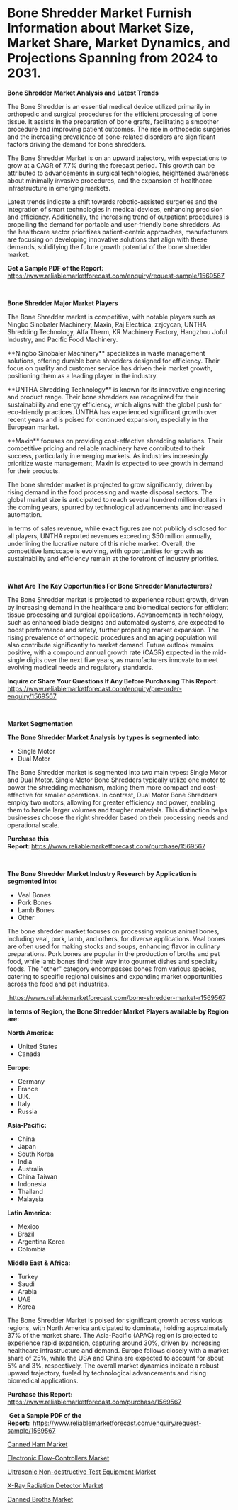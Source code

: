<p><h1>Bone Shredder Market Furnish Information about Market Size, Market Share, Market Dynamics, and Projections Spanning from 2024 to 2031.</h1></p><p><strong>Bone Shredder Market Analysis and Latest Trends</strong></p>
<p><p>The Bone Shredder is an essential medical device utilized primarily in orthopedic and surgical procedures for the efficient processing of bone tissue. It assists in the preparation of bone grafts, facilitating a smoother procedure and improving patient outcomes. The rise in orthopedic surgeries and the increasing prevalence of bone-related disorders are significant factors driving the demand for bone shredders.</p><p>The Bone Shredder Market is on an upward trajectory, with expectations to grow at a CAGR of 7.7% during the forecast period. This growth can be attributed to advancements in surgical technologies, heightened awareness about minimally invasive procedures, and the expansion of healthcare infrastructure in emerging markets. </p><p>Latest trends indicate a shift towards robotic-assisted surgeries and the integration of smart technologies in medical devices, enhancing precision and efficiency. Additionally, the increasing trend of outpatient procedures is propelling the demand for portable and user-friendly bone shredders. As the healthcare sector prioritizes patient-centric approaches, manufacturers are focusing on developing innovative solutions that align with these demands, solidifying the future growth potential of the bone shredder market.</p></p>
<p><strong>Get a Sample PDF of the Report:&nbsp;</strong> <a href="https://www.reliablemarketforecast.com/enquiry/request-sample/1569567?utm_campaign=1141&utm_medium=2&utm_source=Github&utm_content=ia&utm_term=14102024&utm_id=bone-shredder">https://www.reliablemarketforecast.com/enquiry/request-sample/1569567</a></p>
<p>&nbsp;</p>
<p><strong>Bone Shredder Major Market Players</strong></p>
<p><p>The Bone Shredder market is competitive, with notable players such as Ningbo Sinobaler Machinery, Maxin, Raj Electrica, zzjoycan, UNTHA Shredding Technology, Alfa Therm, KR Machinery Factory, Hangzhou Joful Industry, and Pacific Food Machinery. </p><p>**Ningbo Sinobaler Machinery** specializes in waste management solutions, offering durable bone shredders designed for efficiency. Their focus on quality and customer service has driven their market growth, positioning them as a leading player in the industry.</p><p>**UNTHA Shredding Technology** is known for its innovative engineering and product range. Their bone shredders are recognized for their sustainability and energy efficiency, which aligns with the global push for eco-friendly practices. UNTHA has experienced significant growth over recent years and is poised for continued expansion, especially in the European market.</p><p>**Maxin** focuses on providing cost-effective shredding solutions. Their competitive pricing and reliable machinery have contributed to their success, particularly in emerging markets. As industries increasingly prioritize waste management, Maxin is expected to see growth in demand for their products.</p><p>The bone shredder market is projected to grow significantly, driven by rising demand in the food processing and waste disposal sectors. The global market size is anticipated to reach several hundred million dollars in the coming years, spurred by technological advancements and increased automation.</p><p>In terms of sales revenue, while exact figures are not publicly disclosed for all players, UNTHA reported revenues exceeding $50 million annually, underlining the lucrative nature of this niche market. Overall, the competitive landscape is evolving, with opportunities for growth as sustainability and efficiency remain at the forefront of industry priorities.</p></p>
<p>&nbsp;</p>
<p><strong>What Are The Key Opportunities For Bone Shredder Manufacturers?</strong></p>
<p><p>The Bone Shredder market is projected to experience robust growth, driven by increasing demand in the healthcare and biomedical sectors for efficient tissue processing and surgical applications. Advancements in technology, such as enhanced blade designs and automated systems, are expected to boost performance and safety, further propelling market expansion. The rising prevalence of orthopedic procedures and an aging population will also contribute significantly to market demand. Future outlook remains positive, with a compound annual growth rate (CAGR) expected in the mid-single digits over the next five years, as manufacturers innovate to meet evolving medical needs and regulatory standards.</p></p>
<p><strong>Inquire or Share Your Questions If Any Before Purchasing This Report:</strong> <a href="https://www.reliablemarketforecast.com/enquiry/pre-order-enquiry/1569567?utm_campaign=1141&utm_medium=2&utm_source=Github&utm_content=ia&utm_term=14102024&utm_id=bone-shredder">https://www.reliablemarketforecast.com/enquiry/pre-order-enquiry/1569567</a></p>
<p>&nbsp;</p>
<p><strong>Market Segmentation</strong></p>
<p><strong>The Bone Shredder Market Analysis by types is segmented into:</strong></p>
<p><ul><li>Single Motor</li><li>Dual Motor</li></ul></p>
<p><p>The Bone Shredder market is segmented into two main types: Single Motor and Dual Motor. Single Motor Bone Shredders typically utilize one motor to power the shredding mechanism, making them more compact and cost-effective for smaller operations. In contrast, Dual Motor Bone Shredders employ two motors, allowing for greater efficiency and power, enabling them to handle larger volumes and tougher materials. This distinction helps businesses choose the right shredder based on their processing needs and operational scale.</p></p>
<p><strong>Purchase this Report:&nbsp;</strong><a href="https://www.reliablemarketforecast.com/purchase/1569567?utm_campaign=1141&utm_medium=2&utm_source=Github&utm_content=ia&utm_term=14102024&utm_id=bone-shredder">https://www.reliablemarketforecast.com/purchase/1569567</a></p>
<p>&nbsp;</p>
<p><strong>The Bone Shredder Market Industry Research by Application is segmented into:</strong></p>
<p><ul><li>Veal Bones</li><li>Pork Bones</li><li>Lamb Bones</li><li>Other</li></ul></p>
<p><p>The bone shredder market focuses on processing various animal bones, including veal, pork, lamb, and others, for diverse applications. Veal bones are often used for making stocks and soups, enhancing flavor in culinary preparations. Pork bones are popular in the production of broths and pet food, while lamb bones find their way into gourmet dishes and specialty foods. The "other" category encompasses bones from various species, catering to specific regional cuisines and expanding market opportunities across the food and pet industries.</p></p>
<p><a href="https://www.reliablemarketforecast.com/bone-shredder-market-r1569567?utm_campaign=1141&utm_medium=2&utm_source=Github&utm_content=ia&utm_term=14102024&utm_id=bone-shredder">&nbsp;https://www.reliablemarketforecast.com/bone-shredder-market-r1569567</a></p>
<p><strong>In terms of Region, the Bone Shredder Market Players available by Region are:</strong></p>
<p>
    <p> <strong> North America: </strong>
        <ul>
            <li>United States</li>
            <li>Canada</li>
        </ul>
        </p> 
    <p> <strong> Europe: </strong>
        <ul>
            <li>Germany</li>
            <li>France</li>
            <li>U.K.</li>
            <li>Italy</li>
            <li>Russia</li>
        </ul>
        </p> 
    <p> <strong> Asia-Pacific: </strong>
        <ul>
            <li>China</li>
            <li>Japan</li>
            <li>South Korea</li>
            <li>India</li>
            <li>Australia</li>
            <li>China Taiwan</li>
            <li>Indonesia</li>
            <li>Thailand</li>
            <li>Malaysia</li>
        </ul>
        </p> 
    <p> <strong> Latin America: </strong>
        <ul>
            <li>Mexico</li>
            <li>Brazil</li>
            <li>Argentina Korea</li>
            <li>Colombia</li>
        </ul>
        </p> 
    <p> <strong> Middle East & Africa: </strong>
        <ul>
            <li>Turkey</li>
            <li>Saudi</li>
            <li>Arabia</li>
            <li>UAE</li>
            <li>Korea</li>
        </ul>
    </p>
    </p>
<p><p>The Bone Shredder Market is poised for significant growth across various regions, with North America anticipated to dominate, holding approximately 37% of the market share. The Asia-Pacific (APAC) region is projected to experience rapid expansion, capturing around 30%, driven by increasing healthcare infrastructure and demand. Europe follows closely with a market share of 25%, while the USA and China are expected to account for about 5% and 3%, respectively. The overall market dynamics indicate a robust upward trajectory, fueled by technological advancements and rising biomedical applications.</p></p>
<p><strong>Purchase this Report: </strong><a href="https://www.reliablemarketforecast.com/purchase/1569567?utm_campaign=1141&utm_medium=2&utm_source=Github&utm_content=ia&utm_term=14102024&utm_id=bone-shredder">https://www.reliablemarketforecast.com/purchase/1569567</a></p>
<p>&nbsp;<strong>Get a Sample PDF of the Report:&nbsp;&nbsp;</strong><a href="https://www.reliablemarketforecast.com/enquiry/request-sample/1569567?utm_campaign=1141&utm_medium=2&utm_source=Github&utm_content=ia&utm_term=14102024&utm_id=bone-shredder">https://www.reliablemarketforecast.com/enquiry/request-sample/1569567</a></p>
<p><strong></strong></p>
<p><p><a href="https://github.com/florjvdva/Market-Research-Report-List-1/blob/main/canned-ham-market.md?utm_campaign=1141&utm_medium=2&utm_source=Github&utm_content=ia&utm_term=14102024&utm_id=bone-shredder">Canned Ham Market</a></p><p><a href="https://www.linkedin.com/pulse/electronic-flow-controllers-market-transformation-comparative-oc13e?utm_campaign=1141&utm_medium=2&utm_source=Github&utm_content=ia&utm_term=14102024&utm_id=bone-shredder">Electronic Flow-Controllers Market</a></p><p><a href="https://www.linkedin.com/pulse/strategic-market-insights-navigating-global-ultrasonic-non-destructive-uilbf?trk=public_post_embed_feed-article-content&utm_campaign=1141&utm_medium=2&utm_source=Github&utm_content=ia&utm_term=14102024&utm_id=bone-shredder">Ultrasonic Non-destructive Test Equipment Market</a></p><p><a href="https://www.linkedin.com/pulse/exploring-x-ray-radiation-detector-market-dynamics-global-trends-9syff?trk=public_post_embed_feed-article-content&utm_campaign=1141&utm_medium=2&utm_source=Github&utm_content=ia&utm_term=14102024&utm_id=bone-shredder">X-Ray Radiation Detector Market</a></p><p><a href="https://github.com/kiara3n0pau/Market-Research-Report-List-1/blob/main/canned-broths-market.md?utm_campaign=1141&utm_medium=2&utm_source=Github&utm_content=ia&utm_term=14102024&utm_id=bone-shredder">Canned Broths Market</a></p></p>